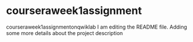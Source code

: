 # courseraweek1assignment
courseraweek1assignmentonqwiklab
I am editing the README file. Adding some more details about the project description
